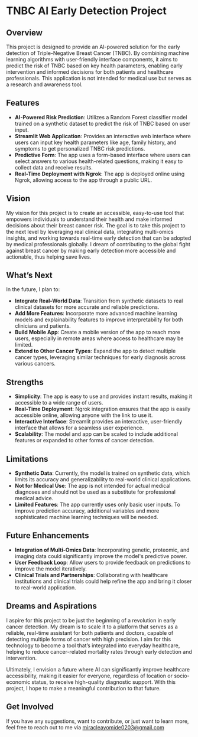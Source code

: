 # **TNBC AI Early Detection Project**

## **Overview**

This project is designed to provide an AI-powered solution for the early detection of Triple-Negative Breast Cancer (TNBC). By combining machine learning algorithms with user-friendly interface components, it aims to predict the risk of TNBC based on key health parameters, enabling early intervention and informed decisions for both patients and healthcare professionals. This application is not intended for medical use but serves as a research and awareness tool.

## **Features**

- **AI-Powered Risk Prediction**: Utilizes a Random Forest classifier model trained on a synthetic dataset to predict the risk of TNBC based on user input.
- **Streamlit Web Application**: Provides an interactive web interface where users can input key health parameters like age, family history, and symptoms to get personalized TNBC risk predictions.
- **Predictive Form**: The app uses a form-based interface where users can select answers to various health-related questions, making it easy to collect data and receive results.
- **Real-Time Deployment with Ngrok**: The app is deployed online using Ngrok, allowing access to the app through a public URL.

## **Vision**

My vision for this project is to create an accessible, easy-to-use tool that empowers individuals to understand their health and make informed decisions about their breast cancer risk. The goal is to take this project to the next level by leveraging real clinical data, integrating multi-omics insights, and working towards real-time early detection that can be adopted by medical professionals globally. I dream of contributing to the global fight against breast cancer by making early detection more accessible and actionable, thus helping save lives.

## **What’s Next**

In the future, I plan to:
- **Integrate Real-World Data**: Transition from synthetic datasets to real clinical datasets for more accurate and reliable predictions.
- **Add More Features**: Incorporate more advanced machine learning models and explainability features to improve interpretability for both clinicians and patients.
- **Build Mobile App**: Create a mobile version of the app to reach more users, especially in remote areas where access to healthcare may be limited.
- **Extend to Other Cancer Types**: Expand the app to detect multiple cancer types, leveraging similar techniques for early diagnosis across various cancers.

## **Strengths**

- **Simplicity**: The app is easy to use and provides instant results, making it accessible to a wide range of users.
- **Real-Time Deployment**: Ngrok integration ensures that the app is easily accessible online, allowing anyone with the link to use it.
- **Interactive Interface**: Streamlit provides an interactive, user-friendly interface that allows for a seamless user experience.
- **Scalability**: The model and app can be scaled to include additional features or expanded to other forms of cancer detection.

## **Limitations**

- **Synthetic Data**: Currently, the model is trained on synthetic data, which limits its accuracy and generalizability to real-world clinical applications.
- **Not for Medical Use**: The app is not intended for actual medical diagnoses and should not be used as a substitute for professional medical advice.
- **Limited Features**: The app currently uses only basic user inputs. To improve prediction accuracy, additional variables and more sophisticated machine learning techniques will be needed.

## **Future Enhancements**

- **Integration of Multi-Omics Data**: Incorporating genetic, proteomic, and imaging data could significantly improve the model's predictive power.
- **User Feedback Loop**: Allow users to provide feedback on predictions to improve the model iteratively.
- **Clinical Trials and Partnerships**: Collaborating with healthcare institutions and clinical trials could help refine the app and bring it closer to real-world application.

## **Dreams and Aspirations**

I aspire for this project to be just the beginning of a revolution in early cancer detection. My dream is to scale it to a platform that serves as a reliable, real-time assistant for both patients and doctors, capable of detecting multiple forms of cancer with high precision. I aim for this technology to become a tool that’s integrated into everyday healthcare, helping to reduce cancer-related mortality rates through early detection and intervention.

Ultimately, I envision a future where AI can significantly improve healthcare accessibility, making it easier for everyone, regardless of location or socio-economic status, to receive high-quality diagnostic support. With this project, I hope to make a meaningful contribution to that future.

## **Get Involved**

If you have any suggestions, want to contribute, or just want to learn more, feel free to reach out to me via miracleayomide0203@gmail.com
